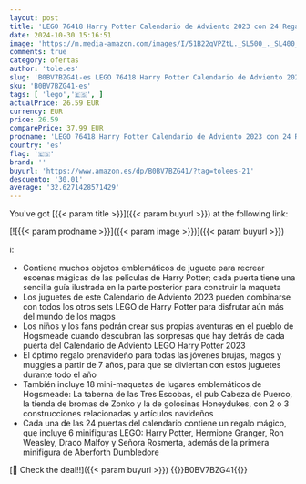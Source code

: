 ```yaml
---
layout: post
title: 'LEGO 76418 Harry Potter Calendario de Adviento 2023 con 24 Regalos Inc. 18 Miniconstrucciones del Pueblo de Hogsmeade y 6 Minifiguras  Juguetes de la Cuenta Atrás de Navidad para Niños  Niñas y Fans'
date: 2024-10-30 15:16:51
image: 'https://m.media-amazon.com/images/I/51B22qVPZtL._SL500_._SL400_.jpg'
comments: true
category: ofertas
author: 'tole.es'
slug: 'B0BV7BZG41-es LEGO 76418 Harry Potter Calendario de Adviento 2023 con 24...'
sku: 'B0BV7BZG41-es'
tags: [ 'lego','🇪🇸', ]
actualPrice: 26.59 EUR
currency: EUR
price: 26.59
comparePrice: 37.99 EUR
prodname: 'LEGO 76418 Harry Potter Calendario de Adviento 2023 con 24 Regalos Inc. 18 Miniconstrucciones del Pueblo de Hogsmeade y 6 Minifiguras  Juguetes de la Cuenta Atrás de Navidad para Niños  Niñas y Fans'
country: 'es'
flag: '🇪🇸'
brand: ''
buyurl: 'https://www.amazon.es/dp/B0BV7BZG41/?tag=tolees-21'
descuento: '30.01'
average: '32.6271428571429'
---
```


You've got [{{< param title >}}]({{< param buyurl >}}) at the following link:

[![{{< param prodname >}}]({{< param image >}})]({{< param buyurl >}})

ℹ️:

- Contiene muchos objetos emblemáticos de juguete para recrear escenas mágicas de las películas de Harry Potter; cada puerta tiene una sencilla guía ilustrada en la parte posterior para construir la maqueta
- Los juguetes de este Calendario de Adviento 2023 pueden combinarse con todos los otros sets LEGO de Harry Potter para disfrutar aún más del mundo de los magos
- Los niños y los fans podrán crear sus propias aventuras en el pueblo de Hogsmeade cuando descubran las sorpresas que hay detrás de cada puerta del Calendario de Adviento LEGO Harry Potter 2023
- El óptimo regalo prenavideño para todas las jóvenes brujas, magos y muggles a partir de 7 años, para que se diviertan con estos juguetes durante todo el año
- También incluye 18 mini-maquetas de lugares emblemáticos de Hogsmeade: La taberna de las Tres Escobas, el pub Cabeza de Puerco, la tienda de bromas de Zonko y la de golosinas Honeydukes, con 2 o 3 construcciones relacionadas y artículos navideños
- Cada una de las 24 puertas del calendario contiene un regalo mágico, que incluye 6 minifiguras LEGO: Harry Potter, Hermione Granger, Ron Weasley, Draco Malfoy y Señora Rosmerta, además de la primera minifigura de Aberforth Dumbledore

[🛒 Check the deal!!]({{< param buyurl >}})
{{<world>}}B0BV7BZG41{{</world>}}

